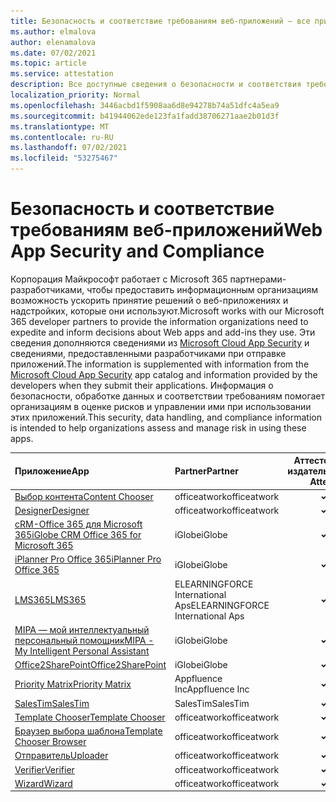 ```yaml
---
title: Безопасность и соответствие требованиям веб-приложений — все приложения
ms.author: elmalova
author: elenamalova
ms.date: 07/02/2021
ms.topic: article
ms.service: attestation
description: Все доступные сведения о безопасности и соответствия требованиям для всех веб-приложений.
localization_priority: Normal
ms.openlocfilehash: 3446acbd1f5908aa6d8e94278b74a51dfc4a5ea9
ms.sourcegitcommit: b41944062ede123fa1fadd38706271aae2b01d3f
ms.translationtype: MT
ms.contentlocale: ru-RU
ms.lasthandoff: 07/02/2021
ms.locfileid: "53275467"
---
```

# <a name="web-app-security-and-compliance"></a><span data-ttu-id="082ec-103">Безопасность и соответствие требованиям веб-приложений</span><span class="sxs-lookup"><span data-stu-id="082ec-103">Web App Security and Compliance</span></span>

<span data-ttu-id="082ec-104">Корпорация Майкрософт работает с Microsoft 365 партнерами-разработчиками, чтобы предоставить информационным организациям возможность ускорить принятие решений о веб-приложениях и надстройких, которые они используют.</span><span class="sxs-lookup"><span data-stu-id="082ec-104">Microsoft works with our Microsoft 365 developer partners to provide the information organizations need to expedite and inform decisions about Web apps and add-ins they use.</span></span> <span data-ttu-id="082ec-105">Эти сведения дополняются сведениями из [Microsoft Cloud App Security](https://www.microsoft.com/en-us/enterprise-mobility-security/cloud-app-security) и сведениями, предоставленными разработчиками при отправке приложений.</span><span class="sxs-lookup"><span data-stu-id="082ec-105">The information is supplemented with information from the [Microsoft Cloud App Security](https://www.microsoft.com/en-us/enterprise-mobility-security/cloud-app-security) app catalog and information provided by the developers when they submit their applications.</span></span> <span data-ttu-id="082ec-106">Информация о безопасности, обработке данных и соответствии требованиям помогает организациям в оценке рисков и управлении ими при использовании этих приложений.</span><span class="sxs-lookup"><span data-stu-id="082ec-106">This security, data handling, and compliance information is intended to help organizations assess and manage risk in using these apps.</span></span>

| <span data-ttu-id="082ec-107">**Приложение**</span><span class="sxs-lookup"><span data-stu-id="082ec-107">**App**</span></span> | <span data-ttu-id="082ec-108">**Partner**</span><span class="sxs-lookup"><span data-stu-id="082ec-108">**Partner**</span></span> | <span data-ttu-id="082ec-109">**Аттестованный издатель**</span><span class="sxs-lookup"><span data-stu-id="082ec-109">**Publisher Attested**</span></span> | <span data-ttu-id="082ec-110">**Сертифицировано**</span><span class="sxs-lookup"><span data-stu-id="082ec-110">**Certified**</span></span> |
|:--------|:------------|:----------------------:|:-------------:|
| [<span data-ttu-id="082ec-111">Выбор контента</span><span class="sxs-lookup"><span data-stu-id="082ec-111">Content Chooser</span></span>](./officeatwork-content-chooser.md) | <span data-ttu-id="082ec-112">officeatwork</span><span class="sxs-lookup"><span data-stu-id="082ec-112">officeatwork</span></span> | <span data-ttu-id="082ec-113">**✓**</span><span class="sxs-lookup"><span data-stu-id="082ec-113">**✓**</span></span> |  |
| [<span data-ttu-id="082ec-114">Designer</span><span class="sxs-lookup"><span data-stu-id="082ec-114">Designer</span></span>](./officeatwork-designer.md) | <span data-ttu-id="082ec-115">officeatwork</span><span class="sxs-lookup"><span data-stu-id="082ec-115">officeatwork</span></span> | <span data-ttu-id="082ec-116">**✓**</span><span class="sxs-lookup"><span data-stu-id="082ec-116">**✓**</span></span> |  |
| [<span data-ttu-id="082ec-117">cRM-Office 365 для Microsoft 365</span><span class="sxs-lookup"><span data-stu-id="082ec-117">iGlobe CRM Office 365 for Microsoft 365</span></span>](./iglobe-crm-office-365-for-microsoft.md) | <span data-ttu-id="082ec-118">iGlobe</span><span class="sxs-lookup"><span data-stu-id="082ec-118">iGlobe</span></span> | <span data-ttu-id="082ec-119">**✓**</span><span class="sxs-lookup"><span data-stu-id="082ec-119">**✓**</span></span> |  |
| [<span data-ttu-id="082ec-120">iPlanner Pro Office 365</span><span class="sxs-lookup"><span data-stu-id="082ec-120">iPlanner Pro Office 365</span></span>](./iglobe-iplanner-pro-office-365.md) | <span data-ttu-id="082ec-121">iGlobe</span><span class="sxs-lookup"><span data-stu-id="082ec-121">iGlobe</span></span> | <span data-ttu-id="082ec-122">**✓**</span><span class="sxs-lookup"><span data-stu-id="082ec-122">**✓**</span></span> |  |
| [<span data-ttu-id="082ec-123">LMS365</span><span class="sxs-lookup"><span data-stu-id="082ec-123">LMS365</span></span>](./elearningforce-international-aps-lms365.md) | <span data-ttu-id="082ec-124">ELEARNINGFORCE International Aps</span><span class="sxs-lookup"><span data-stu-id="082ec-124">ELEARNINGFORCE International Aps</span></span> | <span data-ttu-id="082ec-125">**✓**</span><span class="sxs-lookup"><span data-stu-id="082ec-125">**✓**</span></span> | <img alt="Certified application badge" src="../media/certified-badge.png" height="25" width="25" /> |
| [<span data-ttu-id="082ec-126">MIPA — мой интеллектуальный персональный помощник</span><span class="sxs-lookup"><span data-stu-id="082ec-126">MIPA - My Intelligent Personal Assistant</span></span>](./iglobe-mipa-my-intelligent-personal-assistant.md) | <span data-ttu-id="082ec-127">iGlobe</span><span class="sxs-lookup"><span data-stu-id="082ec-127">iGlobe</span></span> | <span data-ttu-id="082ec-128">**✓**</span><span class="sxs-lookup"><span data-stu-id="082ec-128">**✓**</span></span> |  |
| [<span data-ttu-id="082ec-129">Office2SharePoint</span><span class="sxs-lookup"><span data-stu-id="082ec-129">Office2SharePoint</span></span>](./iglobe-office2sharepoint.md) | <span data-ttu-id="082ec-130">iGlobe</span><span class="sxs-lookup"><span data-stu-id="082ec-130">iGlobe</span></span> | <span data-ttu-id="082ec-131">**✓**</span><span class="sxs-lookup"><span data-stu-id="082ec-131">**✓**</span></span> |  |
| [<span data-ttu-id="082ec-132">Priority Matrix</span><span class="sxs-lookup"><span data-stu-id="082ec-132">Priority Matrix</span></span>](./appfluence-inc-priority-matrix.md) | <span data-ttu-id="082ec-133">Appfluence Inc</span><span class="sxs-lookup"><span data-stu-id="082ec-133">Appfluence Inc</span></span> | <span data-ttu-id="082ec-134">**✓**</span><span class="sxs-lookup"><span data-stu-id="082ec-134">**✓**</span></span> | <img alt="Certified application badge" src="../media/certified-badge.png" height="25" width="25" /> |
| [<span data-ttu-id="082ec-135">SalesTim</span><span class="sxs-lookup"><span data-stu-id="082ec-135">SalesTim</span></span>](./salestim.md) | <span data-ttu-id="082ec-136">SalesTim</span><span class="sxs-lookup"><span data-stu-id="082ec-136">SalesTim</span></span> | <span data-ttu-id="082ec-137">**✓**</span><span class="sxs-lookup"><span data-stu-id="082ec-137">**✓**</span></span> |  |
| [<span data-ttu-id="082ec-138">Template Chooser</span><span class="sxs-lookup"><span data-stu-id="082ec-138">Template Chooser</span></span>](./officeatwork-template-chooser.md) | <span data-ttu-id="082ec-139">officeatwork</span><span class="sxs-lookup"><span data-stu-id="082ec-139">officeatwork</span></span> | <span data-ttu-id="082ec-140">**✓**</span><span class="sxs-lookup"><span data-stu-id="082ec-140">**✓**</span></span> |  |
| [<span data-ttu-id="082ec-141">Браузер выбора шаблона</span><span class="sxs-lookup"><span data-stu-id="082ec-141">Template Chooser Browser</span></span>](./officeatwork-template-chooser-browser.md) | <span data-ttu-id="082ec-142">officeatwork</span><span class="sxs-lookup"><span data-stu-id="082ec-142">officeatwork</span></span> | <span data-ttu-id="082ec-143">**✓**</span><span class="sxs-lookup"><span data-stu-id="082ec-143">**✓**</span></span> |  |
| [<span data-ttu-id="082ec-144">Отправитель</span><span class="sxs-lookup"><span data-stu-id="082ec-144">Uploader</span></span>](./officeatwork-uploader.md) | <span data-ttu-id="082ec-145">officeatwork</span><span class="sxs-lookup"><span data-stu-id="082ec-145">officeatwork</span></span> | <span data-ttu-id="082ec-146">**✓**</span><span class="sxs-lookup"><span data-stu-id="082ec-146">**✓**</span></span> |  |
| [<span data-ttu-id="082ec-147">Verifier</span><span class="sxs-lookup"><span data-stu-id="082ec-147">Verifier</span></span>](./officeatwork-verifier.md) | <span data-ttu-id="082ec-148">officeatwork</span><span class="sxs-lookup"><span data-stu-id="082ec-148">officeatwork</span></span> | <span data-ttu-id="082ec-149">**✓**</span><span class="sxs-lookup"><span data-stu-id="082ec-149">**✓**</span></span> |  |
| [<span data-ttu-id="082ec-150">Wizard</span><span class="sxs-lookup"><span data-stu-id="082ec-150">Wizard</span></span>](./officeatwork-wizard.md) | <span data-ttu-id="082ec-151">officeatwork</span><span class="sxs-lookup"><span data-stu-id="082ec-151">officeatwork</span></span> | <span data-ttu-id="082ec-152">**✓**</span><span class="sxs-lookup"><span data-stu-id="082ec-152">**✓**</span></span> |  |
